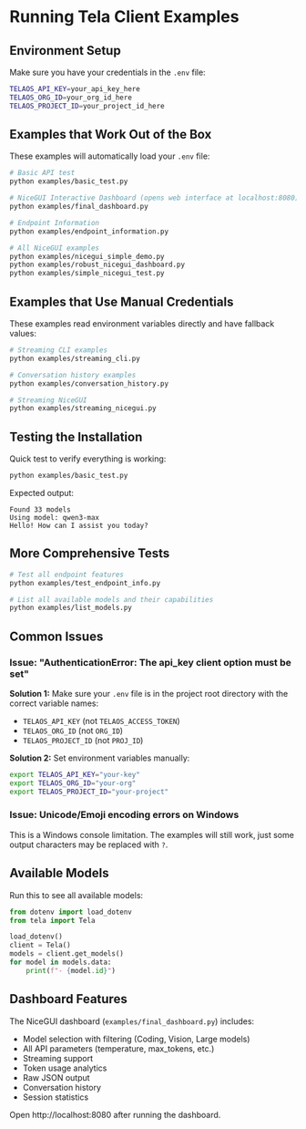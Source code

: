 # Running Tela Client Examples

## Environment Setup

Make sure you have your credentials in the `.env` file:

```bash
TELAOS_API_KEY=your_api_key_here
TELAOS_ORG_ID=your_org_id_here  
TELAOS_PROJECT_ID=your_project_id_here
```

## Examples that Work Out of the Box

These examples will automatically load your `.env` file:

```bash
# Basic API test
python examples/basic_test.py

# NiceGUI Interactive Dashboard (opens web interface at localhost:8080)
python examples/final_dashboard.py

# Endpoint Information
python examples/endpoint_information.py

# All NiceGUI examples
python examples/nicegui_simple_demo.py
python examples/robust_nicegui_dashboard.py
python examples/simple_nicegui_test.py
```

## Examples that Use Manual Credentials

These examples read environment variables directly and have fallback values:

```bash
# Streaming CLI examples
python examples/streaming_cli.py

# Conversation history examples  
python examples/conversation_history.py

# Streaming NiceGUI
python examples/streaming_nicegui.py
```

## Testing the Installation

Quick test to verify everything is working:

```bash
python examples/basic_test.py
```

Expected output:
```
Found 33 models
Using model: qwen3-max
Hello! How can I assist you today?
```

## More Comprehensive Tests

```bash
# Test all endpoint features
python examples/test_endpoint_info.py

# List all available models and their capabilities
python examples/list_models.py
```

## Common Issues

### Issue: "AuthenticationError: The api_key client option must be set"

**Solution 1:** Make sure your `.env` file is in the project root directory with the correct variable names:
- `TELAOS_API_KEY` (not `TELAOS_ACCESS_TOKEN`)
- `TELAOS_ORG_ID` (not `ORG_ID`)  
- `TELAOS_PROJECT_ID` (not `PROJ_ID`)

**Solution 2:** Set environment variables manually:
```bash
export TELAOS_API_KEY="your-key"
export TELAOS_ORG_ID="your-org" 
export TELAOS_PROJECT_ID="your-project"
```

### Issue: Unicode/Emoji encoding errors on Windows

This is a Windows console limitation. The examples will still work, just some output characters may be replaced with `?`.

## Available Models

Run this to see all available models:
```python
from dotenv import load_dotenv
from tela import Tela

load_dotenv()
client = Tela()
models = client.get_models()
for model in models.data:
    print(f"- {model.id}")
```

## Dashboard Features

The NiceGUI dashboard (`examples/final_dashboard.py`) includes:
- Model selection with filtering (Coding, Vision, Large models)
- All API parameters (temperature, max_tokens, etc.)
- Streaming support
- Token usage analytics
- Raw JSON output
- Conversation history
- Session statistics

Open http://localhost:8080 after running the dashboard.